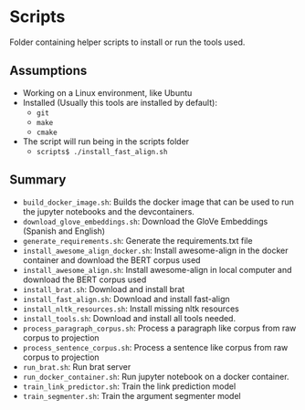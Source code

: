 # Scripts

Folder containing helper scripts to install or run the tools used.

## Assumptions

- Working on a Linux environment, like Ubuntu
- Installed (Usually this tools are installed by default):
  - `git`
  - `make`
  - `cmake`
- The script will run being in the scripts folder
  - `scripts$ ./install_fast_align.sh`

## Summary

- `build_docker_image.sh`: Builds the docker image that can be used to run the jupyter notebooks and the devcontainers.
- `download_glove_embeddings.sh`: Download the GloVe Embeddings (Spanish and English)
- `generate_requirements.sh`: Generate the requirements.txt file
- `install_awesome_align_docker.sh`: Install awesome-align in the docker container and download the BERT corpus used
- `install_awesome_align.sh`: Install awesome-align in local computer and download the BERT corpus used
- `install_brat.sh`: Download and install brat
- `install_fast_align.sh`: Download and install fast-align
- `install_nltk_resources.sh`: Install missing nltk resources
- `install_tools.sh`: Download and install all tools needed.
- `process_paragraph_corpus.sh`: Process a paragraph like corpus from raw corpus to projection
- `process_sentence_corpus.sh`: Process a sentence like corpus from raw corpus to projection
- `run_brat.sh`: Run brat server
- `run_docker_container.sh`: Run jupyter notebook on a docker container.
- `train_link_predictor.sh`: Train the link prediction model
- `train_segmenter.sh`: Train the argument segmenter model
